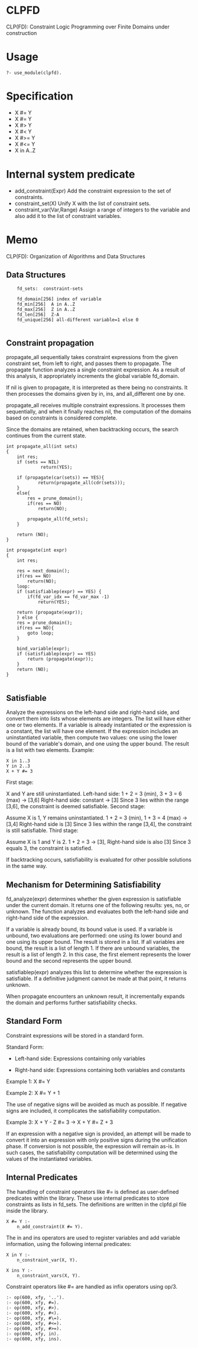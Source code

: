 # CLPFD
CLP(FD): Constraint Logic Programming over Finite Domains
under construction

# Usage

```
?- use_module(clpfd).
```

# Specification

- X #= Y
- X #\= Y
- X #> Y
- X #< Y
- X #>= Y
- X #<= Y
- X in A..Z

# Internal system predicate
- add_constraint(Expr)  Add the constraint expression to the set of constraints.
- constraint_set(X) Unify X with the list of constraint sets.
- constraint_var(Var,Range) Assign a range of integers to the variable and also add it to the list of constraint variables.

# Memo
CLP(FD): Organization of Algorithms and Data Structures

## Data Structures

```
    fd_sets:  constraint-sets

    fd_domain[256] index of variable 
    fd_min[256]  A in A..Z  
    fd_max[256]  Z in A..Z
    fd_len[256]  Z-A
    fd_unique[256] all-different variable=1 else 0
    
```

## Constraint propagation
propagate_all sequentially takes constraint expressions from the given constraint set, from left to right, and passes them to propagate. The propagate function analyzes a single constraint expression. As a result of this analysis, it appropriately increments the global variable fd_domain.

If nil is given to propagate, it is interpreted as there being no constraints. It then processes the domains given by in, ins, and all_different one by one.

propagate_all receives multiple constraint expressions. It processes them sequentially, and when it finally reaches nil, the computation of the domains based on constraints is considered complete.

Since the domains are retained, when backtracking occurs, the search continues from the current state.


```
int propagate_all(int sets)
{
    int res;
    if (sets == NIL)
             return(YES);

	if (propagate(car(sets)) == YES){
	        return(propagate_all(cdr(sets)));
    }
	else{
        res = prune_domain();
        if(res == NO)
            return(NO);

        propagate_all(fd_sets);
    }

    return (NO);
}

int propagate(int expr)
{
    int res;

    res = next_domain();
    if(res == NO)
        return(NO);
    loop:
    if (satisfiablep(expr) == YES) {
        if(fd_var_idx == fd_var_max -1)
            return(YES);
    
	return (propagate(expr));
    } else {
	res = prune_domain();
    if(res == NO){
        goto loop;
    }
    
    bind_variable(expr);
	if (satisfiablep(expr) == YES)
	    return (propagate(expr));
    }
    return (NO);
}


```

## Satisfiable
Analyze the expressions on the left-hand side and right-hand side, and convert them into lists whose elements are integers. The list will have either one or two elements.
If a variable is already instantiated or the expression is a constant, the list will have one element.
If the expression includes an uninstantiated variable, then compute two values: one using the lower bound of the variable's domain, and one using the upper bound. The result is a list with two elements.
Example:
```
X in 1..3  
Y in 2..3  
X + Y #= 3  
```
First stage:

X and Y are still uninstantiated.
Left-hand side: 1 + 2 = 3 (min), 3 + 3 = 6 (max) → [3,6]
Right-hand side: constant → [3]
Since 3 lies within the range [3,6], the constraint is deemed satisfiable.
Second stage:

Assume X is 1, Y remains uninstantiated.
1 + 2 = 3 (min), 1 + 3 = 4 (max) → [3,4]
Right-hand side is [3]
Since 3 lies within the range [3,4], the constraint is still satisfiable.
Third stage:

Assume X is 1 and Y is 2.
1 + 2 = 3 → [3], Right-hand side is also [3]
Since 3 equals 3, the constraint is satisfied.

If backtracking occurs, satisfiability is evaluated for other possible solutions in the same way.

## Mechanism for Determining Satisfiability

fd_analyze(expr) determines whether the given expression is satisfiable under the current domain.
It returns one of the following results: yes, no, or unknown. The function analyzes and evaluates both the left-hand side and right-hand side of the expression.

If a variable is already bound, its bound value is used.
If a variable is unbound, two evaluations are performed: one using its lower bound and one using its upper bound.
The result is stored in a list.
If all variables are bound, the result is a list of length 1.
If there are unbound variables, the result is a list of length 2.
In this case, the first element represents the lower bound and the second represents the upper bound.

satisfiablep(expr) analyzes this list to determine whether the expression is satisfiable.
If a definitive judgment cannot be made at that point, it returns unknown.

When propagate encounters an unknown result, it incrementally expands the domain and performs further satisfiability checks.

## Standard Form

Constraint expressions will be stored in a standard form.

Standard Form:

- Left-hand side: Expressions containing only variables

- Right-hand side: Expressions containing both variables and constants

Example 1:
X #= Y

Example 2:
X #= Y + 1

The use of negative signs will be avoided as much as possible. If negative signs are included, it complicates the satisfiability computation.

Example 3:
X + Y - Z #= 3 → X + Y #= Z + 3

If an expression with a negative sign is provided, an attempt will be made to convert it into an expression with only positive signs during the unification phase.
If conversion is not possible, the expression will remain as-is. In such cases, the satisfiability computation will be determined using the values of the instantiated variables.



## Internal Predicates
The handling of constraint operators like #= is defined as user-defined predicates within the library. These use internal predicates to store constraints as lists in fd_sets. The definitions are written in the clpfd.pl file inside the library.

```
X #= Y :-
    n_add_constraint(X #= Y).

```

The in and ins operators are used to register variables and add variable information, using the following internal predicates:

```
X in Y :-
    n_constraint_var(X, Y).

X ins Y :-
    n_constraint_vars(X, Y).
```

Constraint operators like #= are handled as infix operators using op/3.

```
:- op(600, xfy, '..').
:- op(600, xfy, #=).
:- op(600, xfy, #>).
:- op(600, xfy, #<).
:- op(600, xfy, #\=).
:- op(600, xfy, #<=).
:- op(600, xfy, #>=).
:- op(600, xfy, in).
:- op(600, xfy, ins).
```
